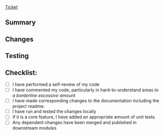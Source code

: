 [Ticket](<!-- link to ticket -->)
<!---
Link to the Trello ticket for this work. There should _usually_ be a 1:1 relationship between a ticket and a PR, but that won't always be the case, so you may link the same ticket to multiple PRs, or add additional ticket links to this PR. If there is no ticket, you should probably create one and use the "added after sprint planning" label,
--->

## Summary
<!---
1-2 sentences summarizing the changes included in this PR
--->

## Changes
<!---
List all non-trivial changes included in this PR. Bullet points are fine or the individual commits that make up this PR.
--->

## Testing
<!---
How did you test your changes? How might someone else test them?
--->

## Checklist:

- [ ] I have performed a self-review of my code
- [ ] I have commented my code, particularly in hard-to-understand areas _to a borderline excessive amount_
- [ ] I have made corresponding changes to the documentation including the project readme.
- [ ] I have run and tested the changes locally
- [ ] If it is a core feature, I have added an appropriate amount of unit tests.
- [ ] Any dependent changes have been merged and published in downstream modules